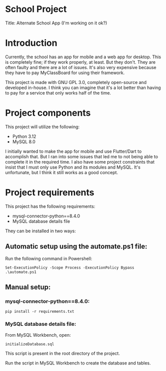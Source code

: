 # School Project

Title: Alternate School App (I'm working on it ok?)

# Introduction
Currently, the school has an app for mobile and a web app for desktop.
This is completely fine; if they work properly, at least.
But they don't. They are often faulty and there are a lot of issues.
It's also very expensive because they have to pay MyClassBoard for using their framework.

This project is made with GNU GPL 3.0, completely open-source and developed in-house.
I think you can imagine that it's a lot better than having to pay for a service that
only works half of the time.

# Project components
This project will utilize the following:
- Python 3.12
- MySQL 8.0

I initially wanted to make the app for mobile and use Flutter/Dart to accomplish that.
But I ran into some issues that led me to not being able to complete it in the
required time. I also have some project constraints that insist that I must only
use Python and its modules and MySQL. It's unfortunate, but I think it still
works as a good concept.

# Project requirements
This project has the following requirements:
- mysql-connector-python==8.4.0
- MySQL database details file

They can be installed in two ways:
## Automatic setup using the automate.ps1 file:
Run the following command in Powershell:
~~~
Set-ExecutionPolicy -Scope Process -ExecutionPolicy Bypass
.\automate.ps1
~~~

## Manual setup:
### mysql-connector-python==8.4.0:
~~~
pip install -r requirements.txt
~~~

### MySQL database details file:
From MySQL Workbench, open:
~~~
initializeDatabase.sql
~~~
This script is present in the root directory of the project.

Run the script in MySQL Workbench to create the database and tables.